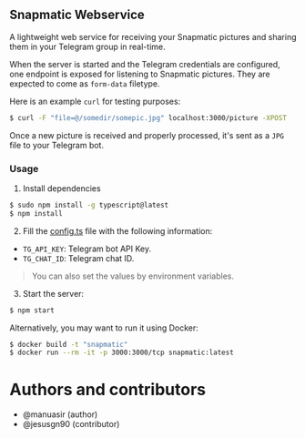 ## Snapmatic Webservice

A lightweight web service for receiving your Snapmatic pictures and sharing them in your Telegram group in real-time.

When the server is started and the Telegram credentials are configured, one endpoint is exposed for listening to Snapmatic pictures. They are expected to come as `form-data` filetype.

Here is an example `curl` for testing purposes:

```sh
$ curl -F "file=@/somedir/somepic.jpg" localhost:3000/picture -XPOST
```

Once a new picture is received and properly processed, it's sent as a `JPG` file to your Telegram bot.

### Usage

1. Install dependencies

```sh
$ sudo npm install -g typescript@latest
$ npm install
```

2. Fill the [config.ts](src/config.ts) file with the following information:

- `TG_API_KEY`: Telegram bot API Key.
- `TG_CHAT_ID`: Telegram chat ID.

> You can also set the values by environment variables.

3. Start the server:

```sh
$ npm start
```

Alternatively, you may want to run it using Docker:

```sh
$ docker build -t "snapmatic"
$ docker run --rm -it -p 3000:3000/tcp snapmatic:latest
```

# Authors and contributors

- @manuasir (author)
- @jesusgn90 (contributor)